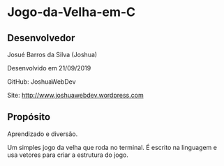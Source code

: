 # Jogo-da-Velha-em-C

## Desenvolvedor

Josué Barros da Silva (Joshua)

Desenvolvido em 21/09/2019

GitHub: JoshuaWebDev

Site: http://www.joshuawebdev.wordpress.com

## Propósito

Aprendizado e diversão.

Um simples jogo da velha que roda no terminal.
É escrito na linguagem e usa vetores para criar a estrutura do jogo.
